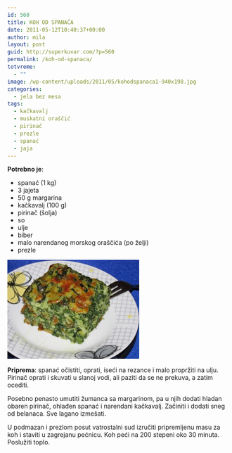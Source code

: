 ```yaml
---
id: 560
title: KOH OD SPANAĆA
date: 2011-05-12T10:40:37+00:00
author: mila
layout: post
guid: http://superkuvar.com/?p=560
permalink: /koh-od-spanaca/
totvreme:
  - ""
image: /wp-content/uploads/2011/05/kohodspanaca1-940x198.jpg
categories:
  - jela bez mesa
tags:
  - kačkavalj
  - muskatni oraščić
  - pirinač
  - prezle
  - spanać
  - jaja
---
```

**Potrebno je**:

  * spanać (1 kg)
  * 3 jajeta
  * 50 g margarina
  * kačkavalj (100 g)
  * pirinač (šolja)
  * so
  * ulje
  * biber
  * malo narendanog morskog oraščića (po želji)
  * prezle

[<img class="alignnone size-medium wp-image-10833" src="/wp-content/uploads/2011/05/kohodspanaca1-300x225.jpg" alt="kohodspanaca" width="300" height="225" />](/wp-content/uploads/2011/05/kohodspanaca1-e1453448400589.jpg)

**Priprema**: spanać očistiti, oprati, iseći na rezance i malo propržiti na ulju. Pirinač oprati i skuvati u slanoj vodi, ali paziti da se ne prekuva, a zatim ocediti.

Posebno penasto umutiti žumanca sa margarinom, pa u njih dodati hladan obaren pirinač, ohlađen spanać i narendani kačkavalj. Začiniti i dodati sneg od belanaca. Sve lagano izmešati.

U podmazan i prezlom posut vatrostalni sud izručiti pripremljenu masu za koh i staviti u zagrejanu pećnicu. Koh peći na 200 stepeni oko 30 minuta. Poslužiti toplo.

&nbsp;